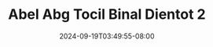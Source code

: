 --- 
title: "Abel Abg Tocil Binal Dientot 2"
description: "nonton bokep Abel Abg Tocil Binal Dientot 2 twitter   baru"
date: 2024-09-19T03:49:55-08:00
file_code: "0inlcd4ryzu5"
draft: false
cover: "v2ejekuya7sjrumb.jpg"
tags: ["Abel", "Abg", "Tocil", "Binal", "Dientot", "bokep-indo", "bokep-viral", "bokep-ig"]
length: 142
fld_id: "1413979"
foldername: "adik kakak ewe manja"
categories: ["adik kakak ewe manja"]
views: 61
---